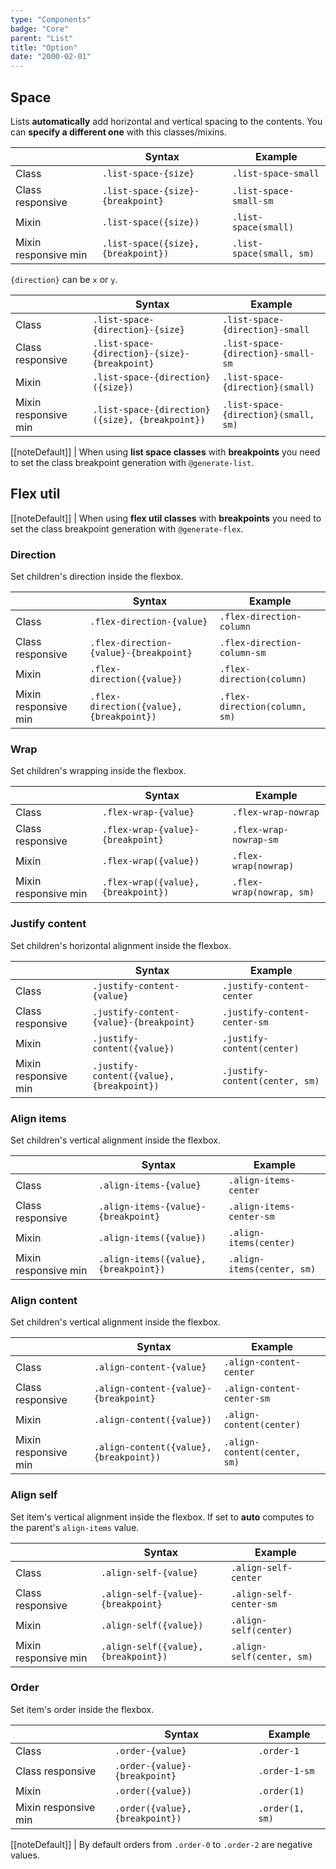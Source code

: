 ```yaml
---
type: "Components"
badge: "Core"
parent: "List"
title: "Option"
date: "2000-02-01"
---
```


## Space

Lists **automatically** add horizontal and vertical spacing to the contents. You can **specify a different one** with this classes/mixins.

<div class="table-scroll">

|                         | Syntax                                    | Example                       |
| ----------------------- | ----------------------------------------- | ----------------------------- |
| Class                   | `.list-space-{size}`                     | `.list-space-small`          |
| Class responsive        | `.list-space-{size}-{breakpoint}`        | `.list-space-small-sm`       |
| Mixin                   | `.list-space({size})`                     | `.list-space(small)`          |
| Mixin responsive min    | `.list-space({size}, {breakpoint})`       | `.list-space(small, sm)`      |

</div>

`{direction}` can be `x` or `y`.

<div class="table-scroll">

|                         | Syntax                                    | Example                       |
| ----------------------- | ----------------------------------------- | ----------------------------- |
| Class                   | `.list-space-{direction}-{size}`                      | `.list-space-{direction}-small`           |
| Class responsive        | `.list-space-{direction}-{size}-{breakpoint}`         | `.list-space-{direction}-small-sm`        |
| Mixin                   | `.list-space-{direction}({size})`                      | `.list-space-{direction}(small)`           |
| Mixin responsive min    | `.list-space-{direction}({size}, {breakpoint})`        | `.list-space-{direction}(small, sm)`       |

</div>

[[noteDefault]]
| When using **list space classes** with **breakpoints** you need to set the class breakpoint generation with `@generate-list`.

<demo>
  <demovanilla src="vanilla/components/list/space-none">
  </demovanilla>
  <demovanilla src="vanilla/components/list/space-tiny">
  </demovanilla>
  <demovanilla src="vanilla/components/list/space-small">
  </demovanilla>
  <demovanilla src="vanilla/components/list/space-medium">
  </demovanilla>
  <demovanilla src="vanilla/components/list/space-big">
  </demovanilla>
  <demovanilla src="vanilla/components/list/space-giant">
  </demovanilla>
  <demovanilla src="vanilla/components/list/space-huge">
  </demovanilla>
</demo>

## Flex util

[[noteDefault]]
| When using **flex util classes** with **breakpoints** you need to set the class breakpoint generation with `@generate-flex`.

### Direction

Set children's direction inside the flexbox.

<div class="table-scroll">

|                         | Syntax                                    | Example                       |
| ----------------------- | ----------------------------------------- | ----------------------------- |
| Class                   | `.flex-direction-{value}`                        | `.flex-direction-column`                   |
| Class responsive        | `.flex-direction-{value}-{breakpoint}`           | `.flex-direction-column-sm`                |
| Mixin                   | `.flex-direction({value})`                        | `.flex-direction(column)`                   |
| Mixin responsive min    | `.flex-direction({value}, {breakpoint})`          | `.flex-direction(column, sm)`               |

</div>

<demo>
  <demovanilla src="vanilla/components/list/direction-row">
  </demovanilla>
  <demovanilla src="vanilla/components/list/direction-row-reverse">
  </demovanilla>
  <demovanilla src="vanilla/components/list/direction-column">
  </demovanilla>
  <demovanilla src="vanilla/components/list/direction-column-reverse">
  </demovanilla>
</demo>

### Wrap

Set children's wrapping inside the flexbox.

<div class="table-scroll">

|                         | Syntax                                    | Example                       |
| ----------------------- | ----------------------------------------- | ----------------------------- |
| Class                   | `.flex-wrap-{value}`                        | `.flex-wrap-nowrap`                   |
| Class responsive        | `.flex-wrap-{value}-{breakpoint}`           | `.flex-wrap-nowrap-sm`                |
| Mixin                   | `.flex-wrap({value})`                        | `.flex-wrap(nowrap)`                   |
| Mixin responsive min    | `.flex-wrap({value}, {breakpoint})`          | `.flex-wrap(nowrap, sm)`               |

</div>

<demo>
  <demovanilla src="vanilla/components/list/wrap">
  </demovanilla>
  <demovanilla src="vanilla/components/list/wrap-reverse">
  </demovanilla>
  <demovanilla src="vanilla/components/list/nowrap">
  </demovanilla>
</demo>

### Justify content

Set children's horizontal alignment inside the flexbox.

<div class="table-scroll">

|                         | Syntax                                    | Example                       |
| ----------------------- | ----------------------------------------- | ----------------------------- |
| Class                   | `.justify-content-{value}`                        | `.justify-content-center`                   |
| Class responsive        | `.justify-content-{value}-{breakpoint}`           | `.justify-content-center-sm`                |
| Mixin                   | `.justify-content({value})`                        | `.justify-content(center)`                   |
| Mixin responsive min    | `.justify-content({value}, {breakpoint})`          | `.justify-content(center, sm)`               |

</div>

<demo>
  <demovanilla src="vanilla/components/list/justify-start">
  </demovanilla>
  <demovanilla src="vanilla/components/list/justify-end">
  </demovanilla>
  <demovanilla src="vanilla/components/list/justify-center">
  </demovanilla>
  <demovanilla src="vanilla/components/list/justify-between">
  </demovanilla>
  <demovanilla src="vanilla/components/list/justify-around">
  </demovanilla>
  <demovanilla src="vanilla/components/list/justify-evenly">
  </demovanilla>
</demo>

### Align items

Set children's vertical alignment inside the flexbox.

<div class="table-scroll">

|                         | Syntax                                    | Example                       |
| ----------------------- | ----------------------------------------- | ----------------------------- |
| Class                   | `.align-items-{value}`                        | `.align-items-center`                   |
| Class responsive        | `.align-items-{value}-{breakpoint}`           | `.align-items-center-sm`                |
| Mixin                   | `.align-items({value})`                        | `.align-items(center)`                   |
| Mixin responsive min    | `.align-items({value}, {breakpoint})`          | `.align-items(center, sm)`               |

</div>

<demo>
  <demovanilla src="vanilla/components/list/items-start">
  </demovanilla>
  <demovanilla src="vanilla/components/list/items-end">
  </demovanilla>
  <demovanilla src="vanilla/components/list/items-center">
  </demovanilla>
  <demovanilla src="vanilla/components/list/items-baseline">
  </demovanilla>
  <demovanilla src="vanilla/components/list/items-stretch">
  </demovanilla>
</demo>

### Align content

Set children's vertical alignment inside the flexbox.

<div class="table-scroll">

|                         | Syntax                                    | Example                       |
| ----------------------- | ----------------------------------------- | ----------------------------- |
| Class                   | `.align-content-{value}`                        | `.align-content-center`                   |
| Class responsive        | `.align-content-{value}-{breakpoint}`           | `.align-content-center-sm`                |
| Mixin                   | `.align-content({value})`                        | `.align-content(center)`                   |
| Mixin responsive min    | `.align-content({value}, {breakpoint})`          | `.align-content(center, sm)`               |

</div>

<demo>
  <demovanilla src="vanilla/components/list/content-start">
  </demovanilla>
  <demovanilla src="vanilla/components/list/content-end">
  </demovanilla>
  <demovanilla src="vanilla/components/list/content-center">
  </demovanilla>
  <demovanilla src="vanilla/components/list/content-between">
  </demovanilla>
  <demovanilla src="vanilla/components/list/content-around">
  </demovanilla>
  <demovanilla src="vanilla/components/list/content-stretch">
  </demovanilla>
</demo>

### Align self

Set item's vertical alignment inside the flexbox.
If set to **auto** computes to the parent's `align-items` value.

<div class="table-scroll">

|                         | Syntax                                    | Example                       |
| ----------------------- | ----------------------------------------- | ----------------------------- |
| Class                   | `.align-self-{value}`                        | `.align-self-center`                   |
| Class responsive        | `.align-self-{value}-{breakpoint}`           | `.align-self-center-sm`                |
| Mixin                   | `.align-self({value})`                        | `.align-self(center)`                   |
| Mixin responsive min    | `.align-self({value}, {breakpoint})`          | `.align-self(center, sm)`               |

</div>

<demo>
  <demovanilla src="vanilla/components/list/self-start">
  </demovanilla>
  <demovanilla src="vanilla/components/list/self-end">
  </demovanilla>
  <demovanilla src="vanilla/components/list/self-center">
  </demovanilla>
  <demovanilla src="vanilla/components/list/self-baseline">
  </demovanilla>
  <demovanilla src="vanilla/components/list/self-stretch">
  </demovanilla>
  <demovanilla src="vanilla/components/list/self-auto">
  </demovanilla>
</demo>

### Order

Set item's order inside the flexbox.

<div class="table-scroll">

|                         | Syntax                                    | Example                       |
| ----------------------- | ----------------------------------------- | ----------------------------- |
| Class                   | `.order-{value}`                        | `.order-1`                   |
| Class responsive        | `.order-{value}-{breakpoint}`           | `.order-1-sm`                |
| Mixin                   | `.order({value})`                        | `.order(1)`                   |
| Mixin responsive min    | `.order({value}, {breakpoint})`          | `.order(1, sm)`               |

</div>

[[noteDefault]]
| By default orders from `.order-0` to `.order-2` are negative values.

<demo>
  <demovanilla src="vanilla/components/list/order">
  </demovanilla>
</demo>

